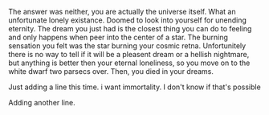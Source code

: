 The answer was neither, you are actually the
universe itself. What an unfortunate lonely 
existance. Doomed to look into yourself for unending 
eternity. The dream you just had is the closest 
thing you can do to feeling and only happens when 
peer into the center of a star. The burning 
sensation you felt was the star burning your cosmic 
retna. Unfortunitely there is no way to tell if it 
will be a pleasent dream or a hellish nightmare, but 
anything is better then your eternal loneliness, so 
you move on to the white dwarf two parsecs over. Then,
you died in your dreams.

Just adding a line this time.
i want immortality. I don't know if that's possible

Adding another line.